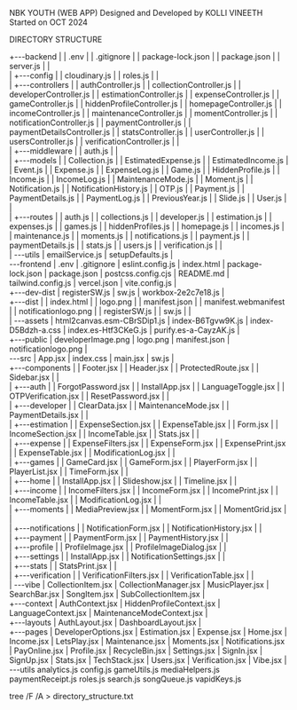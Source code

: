 NBK YOUTH (WEB APP)
Designed and Developed by KOLLI VINEETH
Started on OCT 2024

DIRECTORY STRUCTURE

+---backend
|   |   .env
|   |   .gitignore
|   |   package-lock.json
|   |   package.json
|   |   server.js
|   |   
|   +---config
|   |       cloudinary.js
|   |       roles.js
|   |       
|   +---controllers
|   |       authController.js
|   |       collectionController.js
|   |       developerController.js
|   |       estimationController.js
|   |       expenseController.js
|   |       gameController.js
|   |       hiddenProfileController.js
|   |       homepageController.js
|   |       incomeController.js
|   |       maintenanceController.js
|   |       momentController.js
|   |       notificationController.js
|   |       paymentController.js
|   |       paymentDetailsController.js
|   |       statsController.js
|   |       userController.js
|   |       usersController.js
|   |       verificationController.js
|   |       
|   +---middleware
|   |       auth.js
|   |       
|   +---models
|   |       Collection.js
|   |       EstimatedExpense.js
|   |       EstimatedIncome.js
|   |       Event.js
|   |       Expense.js
|   |       ExpenseLog.js
|   |       Game.js
|   |       HiddenProfile.js
|   |       Income.js
|   |       IncomeLog.js
|   |       MaintenanceMode.js
|   |       Moment.js
|   |       Notification.js
|   |       NotificationHistory.js
|   |       OTP.js
|   |       Payment.js
|   |       PaymentDetails.js
|   |       PaymentLog.js
|   |       PreviousYear.js
|   |       Slide.js
|   |       User.js
|   |       
|   +---routes
|   |       auth.js
|   |       collections.js
|   |       developer.js
|   |       estimation.js
|   |       expenses.js
|   |       games.js
|   |       hiddenProfiles.js
|   |       homepage.js
|   |       incomes.js
|   |       maintenance.js
|   |       moments.js
|   |       notifications.js
|   |       payment.js
|   |       paymentDetails.js
|   |       stats.js
|   |       users.js
|   |       verification.js
|   |       
|   \---utils
|           emailService.js
|           setupDefaults.js
|           
\---frontend
    |   .env
    |   .gitignore
    |   eslint.config.js
    |   index.html
    |   package-lock.json
    |   package.json
    |   postcss.config.cjs
    |   README.md
    |   tailwind.config.js
    |   vercel.json
    |   vite.config.js
    |   
    +---dev-dist
    |       registerSW.js
    |       sw.js
    |       workbox-2e2c7e18.js
    |       
    +---dist
    |   |   index.html
    |   |   logo.png
    |   |   manifest.json
    |   |   manifest.webmanifest
    |   |   notificationlogo.png
    |   |   registerSW.js
    |   |   sw.js
    |   |   
    |   \---assets
    |           html2canvas.esm-CBrSDip1.js
    |           index-B6Tgvw9K.js
    |           index-D5Bdzh-a.css
    |           index.es-Htf3CKeG.js
    |           purify.es-a-CayzAK.js
    |           
    +---public
    |       developerImage.png
    |       logo.png
    |       manifest.json
    |       notificationlogo.png
    |       
    \---src
        |   App.jsx
        |   index.css
        |   main.jsx
        |   sw.js
        |   
        +---components
        |   |   Footer.jsx
        |   |   Header.jsx
        |   |   ProtectedRoute.jsx
        |   |   Sidebar.jsx
        |   |   
        |   +---auth
        |   |       ForgotPassword.jsx
        |   |       InstallApp.jsx
        |   |       LanguageToggle.jsx
        |   |       OTPVerification.jsx
        |   |       ResetPassword.jsx
        |   |       
        |   +---developer
        |   |       ClearData.jsx
        |   |       MaintenanceMode.jsx
        |   |       PaymentDetails.jsx
        |   |       
        |   +---estimation
        |   |       ExpenseSection.jsx
        |   |       ExpenseTable.jsx
        |   |       Form.jsx
        |   |       IncomeSection.jsx
        |   |       IncomeTable.jsx
        |   |       Stats.jsx
        |   |       
        |   +---expense
        |   |       ExpenseFilters.jsx
        |   |       ExpenseForm.jsx
        |   |       ExpensePrint.jsx
        |   |       ExpenseTable.jsx
        |   |       ModificationLog.jsx
        |   |       
        |   +---games
        |   |       GameCard.jsx
        |   |       GameForm.jsx
        |   |       PlayerForm.jsx
        |   |       PlayerList.jsx
        |   |       TimeForm.jsx
        |   |       
        |   +---home
        |   |       InstallApp.jsx
        |   |       Slideshow.jsx
        |   |       Timeline.jsx
        |   |       
        |   +---income
        |   |       IncomeFilters.jsx
        |   |       IncomeForm.jsx
        |   |       IncomePrint.jsx
        |   |       IncomeTable.jsx
        |   |       ModificationLog.jsx
        |   |       
        |   +---moments
        |   |       MediaPreview.jsx
        |   |       MomentForm.jsx
        |   |       MomentGrid.jsx
        |   |       
        |   +---notifications
        |   |       NotificationForm.jsx
        |   |       NotificationHistory.jsx
        |   |       
        |   +---payment
        |   |       PaymentForm.jsx
        |   |       PaymentHistory.jsx
        |   |       
        |   +---profile
        |   |       ProfileImage.jsx
        |   |       ProfileImageDialog.jsx
        |   |       
        |   +---settings
        |   |       InstallApp.jsx
        |   |       NotificationSettings.jsx
        |   |       
        |   +---stats
        |   |       StatsPrint.jsx
        |   |       
        |   +---verification
        |   |       VerificationFilters.jsx
        |   |       VerificationTable.jsx
        |   |       
        |   \---vibe
        |           CollectionItem.jsx
        |           CollectionManager.jsx
        |           MusicPlayer.jsx
        |           SearchBar.jsx
        |           SongItem.jsx
        |           SubCollectionItem.jsx
        |           
        +---context
        |       AuthContext.jsx
        |       HiddenProfileContext.jsx
        |       LanguageContext.jsx
        |       MaintenanceModeContext.jsx
        |       
        +---layouts
        |       AuthLayout.jsx
        |       DashboardLayout.jsx
        |       
        +---pages
        |       DeveloperOptions.jsx
        |       Estimation.jsx
        |       Expense.jsx
        |       Home.jsx
        |       Income.jsx
        |       LetsPlay.jsx
        |       Maintenance.jsx
        |       Moments.jsx
        |       Notifications.jsx
        |       PayOnline.jsx
        |       Profile.jsx
        |       RecycleBin.jsx
        |       Settings.jsx
        |       SignIn.jsx
        |       SignUp.jsx
        |       Stats.jsx
        |       TechStack.jsx
        |       Users.jsx
        |       Verification.jsx
        |       Vibe.jsx
        |       
        \---utils
                analytics.js
                config.js
                gameUtils.js
                mediaHelpers.js
                paymentReceipt.js
                roles.js
                search.js
                songQueue.js
                vapidKeys.js
                


tree /F /A  > directory_structure.txt
